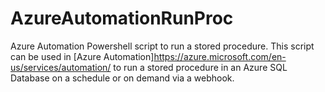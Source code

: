 # AzureAutomationRunProc
Azure Automation Powershell script to run a stored procedure. This script can be used in [Azure Automation]https://azure.microsoft.com/en-us/services/automation/ to run a stored procedure in an Azure SQL Database on a schedule or on demand via a webhook. 
